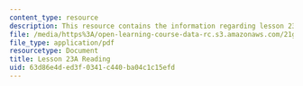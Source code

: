 ```yaml
---
content_type: resource
description: This resource contains the information regarding lesson 23a reading.
file: /media/https%3A/open-learning-course-data-rc.s3.amazonaws.com/21g-505-advanced-japanese-i-fall-2005/63d86e4ded3f0341c440ba04c1c15efd_MIT21G_501F12_hw2_24b.pdf
file_type: application/pdf
resourcetype: Document
title: Lesson 23A Reading
uid: 63d86e4d-ed3f-0341-c440-ba04c1c15efd
---
```

